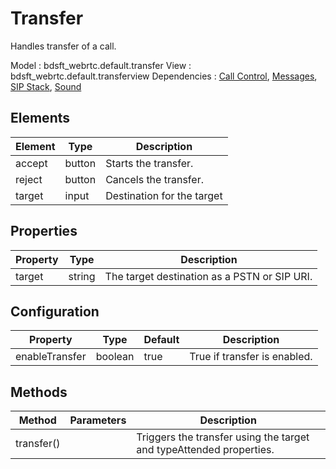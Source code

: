 # Transfer

Handles transfer of a call.

Model : bdsft_webrtc.default.transfer
View : bdsft_webrtc.default.transferview
Dependencies : [Call Control](https://github.com/BroadSoft-Xtended/Library-WebRTC-CallControl), [Messages](https://github.com/BroadSoft-Xtended/Library-WebRTC-Messages), [SIP Stack](https://github.com/BroadSoft-Xtended/Library-WebRTC-SIPStack), [Sound](https://github.com/BroadSoft-Xtended/Library-WebRTC-Sound)

## Elements
<a name="elements"></a>

Element  |Type    |Description
---------|--------|----------------------------
accept   |button  |Starts the transfer.
reject   |button  |Cancels the transfer.
target   |input   |Destination for the target

## Properties
<a name="properties"></a>

Property  |Type    |Description
----------|--------|----------------------------------------------
target    |string  |The target destination as a PSTN or SIP URI.

## Configuration
<a name="configuration"></a>

Property        |Type     |Default  |Description
----------------|---------|---------|------------------------------
enableTransfer  |boolean  |true     |True if transfer is enabled.

## Methods
<a name="methods"></a>

Method      |Parameters  |Description
------------|------------|---------------------------------------------------------------------
transfer()  |            |Triggers the transfer using the target and typeAttended properties.
